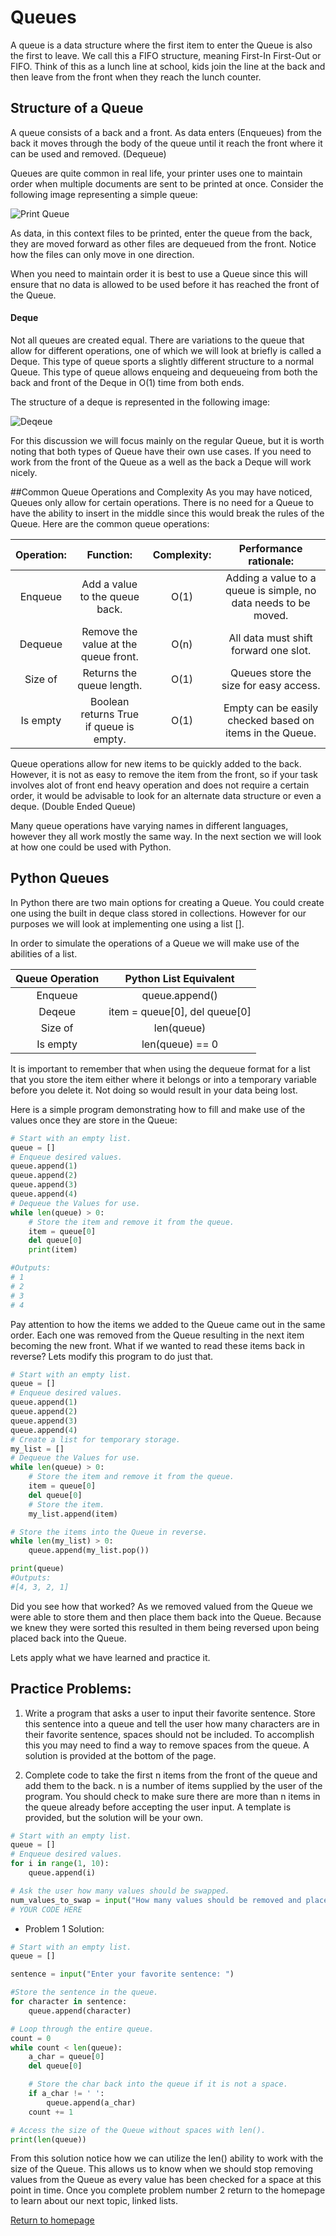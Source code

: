 # Queues 

A queue is a data structure where the first item to enter the Queue is also
the first to leave. We call this a FIFO structure, meaning First-In First-Out
or FIFO. Think of this as a lunch line at school, kids join the line at
the back and then leave from the front when they reach the lunch counter.
## Structure of a Queue
A queue consists of a back and a front. As data enters (Enqueues) from the back it
moves through the body of the queue until it reach the front where it can be used
and removed. (Dequeue)

Queues are quite common in real life, your printer uses one to maintain order
when multiple documents are sent to be printed at once. Consider the following
image representing a simple queue:

![Print Queue](queue.JPG)

As data, in this context files to be printed, enter the queue from the back, they
are moved forward as other files are dequeued from the front. Notice how
the files can only move in one direction.

When you need to maintain order it is best to use a Queue since this will 
ensure that no data is allowed to be used before it has reached the front
of the Queue.

#### Deque
Not all queues are created equal. There are variations to the queue that allow for different
operations, one of which we will look at briefly is called a Deque. This type of
queue sports a slightly different structure to a normal Queue. This type of queue allows
enqueing and dequeueing from both the back and front of the Deque in O(1) time
from both ends.

The structure of a deque is represented in the following image:

![Deqeue](deque.JPG)

For this discussion we will focus mainly on the regular Queue, but it is worth
noting that both types of Queue have their own use cases. If you need to work from
the front of the Queue as a well as the back a Deque will work nicely.

##Common Queue Operations and Complexity
As you may have noticed, Queues only allow for certain operations. There is no
need for a Queue to have the ability to insert in the middle since this
would break the rules of the Queue. Here are the common queue operations:

| Operation:  |                Function:                | Complexity: |                      Performance rationale:                     |
|:-----------:|:---------------------------------------:|:-----------:|:---------------------------------------------------------------:|
|   Enqueue   |      Add a value to the queue back.     |     O(1)    | Adding a value to a queue is simple, no data needs to be moved. |
|   Dequeue   |   Remove the value at the queue front.  |     O(n)    |              All data must shift forward one slot.              |
|   Size of   |        Returns the queue length.        |     O(1)    |              Queues store the size for easy access.             |
|   Is empty  | Boolean returns True if queue is empty. |     O(1)    |     Empty can be easily checked based on items in the Queue.    |

Queue operations allow for new items to be quickly added to the back. However, it is
not as easy to remove the item from the front, so if your task involves alot of
front end heavy operation and does not require a certain order, it would be advisable
to look for an alternate data structure or even a deque. (Double Ended Queue)

Many queue operations have varying names in different languages, however they all
work mostly the same way. In the next section we will look at how one could
be used with Python.

## Python Queues
In Python there are two main options for creating a Queue. You could create one using the built in
deque class stored in collections. However for our purposes we will look at implementing one using a list [].

In order to simulate the operations of a Queue we will make use of the abilities of a list.

| Queue Operation |    Python List Equivalent    |
|:---------------:|:----------------------------:|
|     Enqueue     |        queue.append()        |
|      Deqeue     | item = queue[0], del queue[0] |
|     Size of     |          len(queue)          |
|     Is empty    |        len(queue) == 0       |

It is important to remember that when using the dequeue format for a list that
you store the item either where it belongs or into a temporary variable before you
delete it. Not doing so would result in your data being lost.

Here is a simple program demonstrating how to fill and make use of the values
once they are store in the Queue:

```python
# Start with an empty list.
queue = []
# Enqueue desired values.
queue.append(1)
queue.append(2)
queue.append(3)
queue.append(4)
# Dequeue the Values for use.
while len(queue) > 0:
    # Store the item and remove it from the queue.
    item = queue[0]
    del queue[0]
    print(item)

#Outputs:
# 1
# 2
# 3
# 4
```
Pay attention to how the items we added to the Queue came out in the same order.
Each one was removed from the Queue resulting in the next item becoming the new front.
What if we wanted to read these items back in reverse? Lets modify this program to
do just that.

```python
# Start with an empty list.
queue = []
# Enqueue desired values.
queue.append(1)
queue.append(2)
queue.append(3)
queue.append(4)
# Create a list for temporary storage.
my_list = []
# Dequeue the Values for use.
while len(queue) > 0:
    # Store the item and remove it from the queue.
    item = queue[0]
    del queue[0]
    # Store the item.
    my_list.append(item)

# Store the items into the Queue in reverse.
while len(my_list) > 0:
    queue.append(my_list.pop())

print(queue)
#Outputs:
#[4, 3, 2, 1]
```

Did you see how that worked? As we removed valued from the Queue we were able
to store them and then place them back into the Queue. Because we knew they were
sorted this resulted in them being reversed upon being placed back into the
Queue.

Lets apply what we have learned and practice it.

## Practice Problems:
1. Write a program that asks a user to input their favorite sentence. Store
this sentence into a queue and tell the user how many characters are in their
favorite sentence, spaces should not be included. To accomplish this you may
need to find a way to remove spaces from the queue. A solution is provided at
the bottom of the page.

2. Complete code to take the first n items from the front of the queue and
add them to the back. n is a number of items supplied by the user of the program.
You should check to make sure there are more than n items in the queue already
before accepting the user input. A template is provided, but the solution will
be your own.

```python
# Start with an empty list.
queue = []
# Enqueue desired values.
for i in range(1, 10):
    queue.append(i)

# Ask the user how many values should be swapped.   
num_values_to_swap = input("How many values should be removed and placed on the back of the Queue: ")
# YOUR CODE HERE
```

* Problem 1 Solution:
```python
# Start with an empty list.
queue = []

sentence = input("Enter your favorite sentence: ")

#Store the sentence in the queue.
for character in sentence:
    queue.append(character)

# Loop through the entire queue.
count = 0
while count < len(queue):
    a_char = queue[0]
    del queue[0]

    # Store the char back into the queue if it is not a space.
    if a_char != ' ':
        queue.append(a_char)
    count += 1

# Access the size of the Queue without spaces with len().
print(len(queue))
```
From this solution notice how we can utilize the len() ability to work
with the size of the Queue. This allows us to know when we should stop
removing values from the Queue as every value has been checked for a space
at this point in time. Once you complete problem number 2 return to the homepage to
learn about our next topic, linked lists.

[Return to homepage](../README.md)